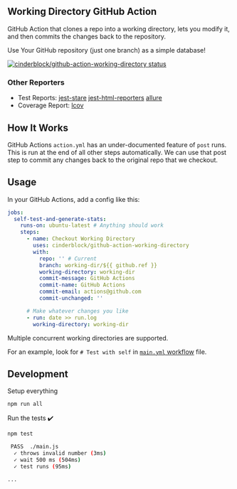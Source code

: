 ## Working Directory GitHub Action

GitHub Action that clones a repo into a working directory, lets you modify it, and then commits the changes back to the repository.

Use Your GitHub repository (just one branch) as a simple database!

[![cinderblock/github-action-working-directory status](https://github.com/cinderblock/github-action-working-directory/workflows/Main/badge.svg?branch=master)](https://github.com/cinderblock/github-action-working-directory/actions?query=branch%3Amaster)

### Other Reporters

- Test Reports:
  [jest-stare](https://cinderblock.github.io/github-action-working-directory/jest-stare)
  [jest-html-reporters](https://cinderblock.github.io/github-action-working-directory/jest-html-reporters)
  [allure](https://cinderblock.github.io/github-action-working-directory/allure-report)
- Coverage Report:
  [lcov](https://cinderblock.github.io/github-action-working-directory/coverage/lcov-report)

## How It Works

GitHub Actions `action.yml` has an under-documented feature of `post` runs.
This is run at the end of all other steps automatically.
We can use that post step to commit any changes back to the original repo that we checkout.

## Usage

In your GitHub Actions, add a config like this:

```yml
jobs:
  self-test-and-generate-stats:
    runs-on: ubuntu-latest # Anything should work
    steps:
      - name: Checkout Working Directory
        uses: cinderblock/github-action-working-directory
        with:
          repo: '' # Current
          branch: working-dir/${{ github.ref }}
          working-directory: working-dir
          commit-message: GitHub Actions
          commit-name: GitHub Actions
          commit-email: actions@github.com
          commit-unchanged: ''

      # Make whatever changes you like
      - run: date >> run.log
        working-directory: working-dir
```

Multiple concurrent working directories are supported.

For an example, look for `# Test with self` in [`main.yml` workflow](.github/workflows/main.yml#L167-176) file.

## Development

Setup everything

```bash
npm run all
```

Run the tests :heavy_check_mark:

```bash
npm test

 PASS  ./main.js
  ✓ throws invalid number (3ms)
  ✓ wait 500 ms (504ms)
  ✓ test runs (95ms)

...
```
